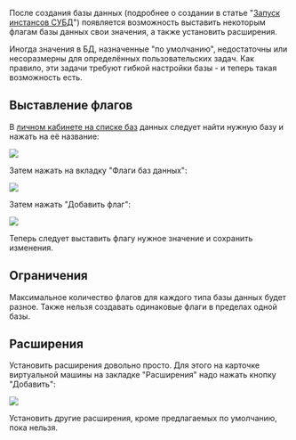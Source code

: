 После создания базы данных (подробнее о создании в статье "[Запуск инстансов СУБД](https://mcs.mail.ru/help/instance-databases/launch-databases)") появляется возможность выставить некоторым флагам базы данных свои значения, а также установить расширения.

Иногда значения в БД, назначенные "по умолчанию", недостаточны или несоразмерны для определённых пользовательских задач. Как правило, эти задачи требуют гибкой настройки базы - и теперь такая возможность есть.

Выставление флагов
------------------

В [личном кабинете на списке баз](https://mcs.mail.ru/app/services/databases/list/) данных следует найти нужную базу и нажать на её название:

![](./assets/1597317715318-1597317715318.png)

Затем нажать на вкладку "Флаги баз данных":

![](./assets/1597317671703-1597317671703.png)

Затем нажать "Добавить флаг":

![](./assets/1597317696828-1597317696828.png)

Теперь следует выставить флагу нужное значение и сохранить изменения.

Ограничения
-----------

Максимальное количество флагов для каждого типа базы данных будет разное. Также нельзя создавать одинаковые флаги в пределах одной базы.

Расширения
----------

Установить расширения довольно просто. Для этого на карточке виртуальной машины на закладке "Расширения" надо нажать кнопку "Добавить":

![](./assets/1597318152091-1597318152091.png)

Установить другие расширения, кроме предлагаемых по умолчанию, пока нельзя.